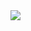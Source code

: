<a href="http://18.223.162.25/viewType.html?buildTypeId=TeamCityHelloWorld_Build&guest=1">
<img src="http://18.223.162.25/app/rest/builds/buildType:(id:btN)/statusIcon"/>
</a>